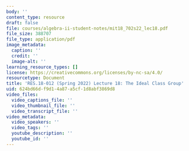 ```yaml
---
body: ''
content_type: resource
draft: false
file: courses/algebra-ii-student-notes/mit18_702s22_lec18.pdf
file_size: 388707
file_type: application/pdf
image_metadata:
  caption: ''
  credit: ''
  image-alt: ''
learning_resource_types: []
license: https://creativecommons.org/licenses/by-nc-sa/4.0/
resourcetype: Document
title: 'RES.18-012 (Spring 2022) Lecture 18: The Ideal Class Group'
uid: 624bd66d-f9d1-4a87-a5cf-1d8abf3869d8
video_files:
  video_captions_file: ''
  video_thumbnail_file: ''
  video_transcript_file: ''
video_metadata:
  video_speakers: ''
  video_tags: ''
  youtube_description: ''
  youtube_id: ''
---
```

